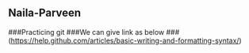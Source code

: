 ## Naila-Parveen
###Practicing git 
###We can give link as below
###(https://help.github.com/articles/basic-writing-and-formatting-syntax/)
